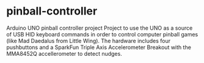 # pinball-controller
Arduino UNO pinball controller project
Project to use the UNO as a source of USB HID keyboard commands in order to control computer pinball games (like Mad Daedalus from Little Wing).  The hardware includes four pushbuttons and a SparkFun Triple Axis Accelerometer Breakout with the MMA8452Q accellerometer to detect nudges.

